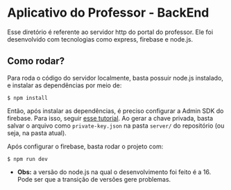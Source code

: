# Aplicativo do Professor - BackEnd

Esse diretório é referente ao servidor http do portal do professor. Ele foi desenvolvido com tecnologias como express, firebase e node.js.

## Como rodar?
Para roda o código do servidor localmente, basta possuir node.js instalado, e instalar as dependências por meio de:
```
$ npm install
```

Então, após instalar as dependências, é preciso configurar a Admin SDK do firebase. Para isso, seguir [esse tutorial](https://firebase.google.com/docs/admin/setup#set-up-project-and-service-account). Ao gerar a chave privada, basta salvar o arquivo como `private-key.json` na pasta `server/` do repositório (ou seja, na pasta atual). 

Após configurar o firebase, basta rodar o projeto com:
```
$ npm run dev
```

* **Obs:** a versão do node.js na qual o desenvolvimento foi feito é a 16. Pode ser que a transição de versões gere problemas.
